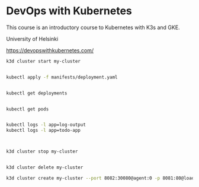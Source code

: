 # DevOps with Kubernetes
This course is an introductory course to Kubernetes with K3s and GKE.

University of Helsinki

https://devopswithkubernetes.com/



```bash
k3d cluster start my-cluster


kubectl apply -f manifests/deployment.yaml 


kubectl get deployments


kubectl get pods


kubectl logs -l app=log-output
kubectl logs -l app=todo-app



k3d cluster stop my-cluster


k3d cluster delete my-cluster

k3d cluster create my-cluster --port 8082:30080@agent:0 -p 8081:80@loadbalancer --agents 2
```